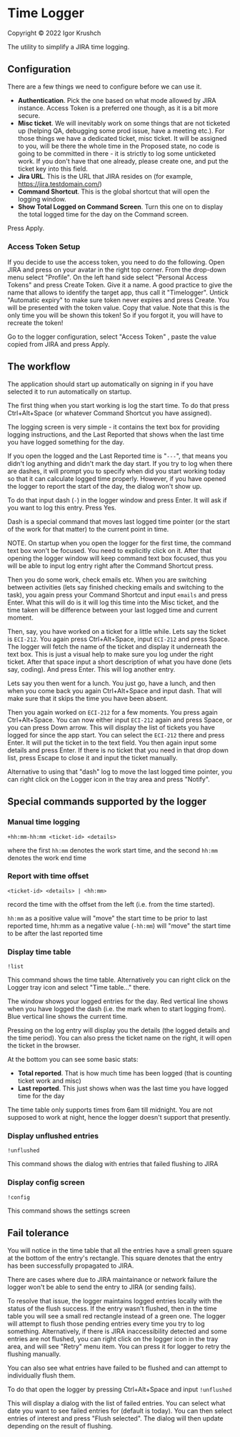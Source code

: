 # Time Logger
Copyright © 2022 Igor Krushch

The utility to simplify a JIRA time logging.

## Configuration
There are a few things we need to configure before we can use it.

- **Authentication**. Pick the one based on what mode allowed by JIRA instance. Access Token is a preferred one though, as it is a bit more secure.
- **Misc ticket**. We will inevitably work on some things that are not ticketed up (helping QA, debugging some prod issue, have a meeting etc.). For those things we have a dedicated ticket, misc ticket. It will be assigned to you, will be there the whole time in the Proposed state, no code is going to be committed in there - it is strictly to log some unticketed work. If you don't have that one already, please create one, and put the ticket key into this field.
- **Jira URL**. This is the URL that JIRA resides on (for example, https://jira.testdomain.com/)
- **Command Shortcut**. This is the global shortcut that will open the logging window.
- **Show Total Logged on Command Screen**. Turn this one on to display the total logged time for the day on the Command screen.

Press Apply.

### Access Token Setup
If you decide to use the access token, you need to do the following.
Open JIRA and press on your avatar in the right top corner. From the drop-down menu select "Profile".
On the left hand side select "Personal Access Tokens" and press Create Token. Give it a name. A good practice to give the name that allows to identify the target app, thus call it "Timelogger". Untick "Automatic expiry" to make sure token never expires and press Create. You will be presented with the token value. Copy that value. Note that this is the only time you will be shown this token! So if you forgot it, you will have to recreate the token!

Go to the logger configuration, select "Access Token" , paste the value copied from JIRA and press Apply.

## The workflow
The application should start up automatically on signing in if you have selected it to run automatically on startup.

The first thing when you start working is log the start time. To do that press Ctrl+Alt+Space (or whatever Command Shortcut you have assigned).

The logging screen is very simple - it contains the text box for providing logging instructions, and the Last Reported that shows when the last time you have logged something for the day.

If you open the logged and the Last Reported time is "`---`", that means you didn't log anything and didn't mark the day start. If you try to log when there are dashes, it will prompt you to specify when did you start working today so that it can calculate logged time properly. However, if you have opened the logger to report the start of the day, the dialog won't show up.

To do that input dash (`-`) in the logger window and press Enter. It will ask if you want to log this entry. Press Yes.

Dash is a special command that moves last logged time pointer (or the start of the work for that matter) to the current point in time.

NOTE. On startup when you open the logger for the first time, the command text box won't be focused. You need to explicitly click on it. After that opening the logger window will keep command text box focused, thus you will be able to input log entry right after the Command Shortcut press.

Then you do some work, check emails etc. When you are switching between activities (lets say finished checking emails and switching to the task), you again press your Command Shortcut and input `emails` and press Enter. What this will do is it will log this time into the Misc ticket, and the time taken will be difference between your last logged time and current moment. 

Then, say, you have worked on a ticket for a little while. Lets say the ticket is `ECI-212`. You again press Ctrl+Alt+Space, input `ECI-212` and press Space. The logger will fetch the name of the ticket and display it underneath the text box. This is just a visual help to make sure you log under the right ticket. After that space input a short description of what you have done (lets say, coding). And press Enter. This will log another entry.

Lets say you then went for a lunch. You just go, have a lunch, and then when you come back you again Ctrl+Alt+Space and input dash. That will make sure that it skips the time you have been absent.

Then you again worked on `ECI-212` for a few moments. You press again Ctrl+Alt+Space. You can now either input `ECI-212` again and press Space, or you can press Down arrow. This will display the list of tickets you have logged for since the app start. You can select the `ECI-212` there and press Enter. It will put the ticket in to the text field. You then again input some details and press Enter. If there is no ticket that you need in that drop down list, press Escape to close it and input the ticket manually.

Alternative to using that "dash" log to move the last logged time pointer, you can right click on the Logger icon in the tray area and press "Notify".


## Special commands supported by the logger

### Manual time logging
`+hh:mm-hh:mm <ticket-id> <details>`

where the first `hh:mm` denotes the work start time, and the second `hh:mm` denotes the work end time

### Report with time offset
`<ticket-id> <details> | <hh:mm>`

record the time with the offset from the left (i.e. from the time started).

`hh:mm` as a positive value will "move" the start time to be prior to last reported time, hh:mm as a negative value (`-hh:mm`) will "move" the start time to be after the last reported time


### Display time table
`!list`

This command shows the time table. Alternatively you can right click on the Logger tray icon and select "Time table..." there.

The window shows your logged entries for the day. 
Red vertical line shows when you have logged the dash (i.e. the mark when to start logging from).
Blue vertical line shows the current time.

Pressing on the log entry will display you the details (the logged details and the time period).
You can also press the ticket name on the right, it will open the ticket in the browser.

At the bottom you can see some basic stats:
- **Total reported**. That is how much time has been logged (that is counting ticket work and misc)
- **Last reported**. This just shows when was the last time you have logged time for the day

The time table only supports times from 6am till midnight. You are not supposed to work at night, hence the logger doesn't support that presently.


### Display unflushed entries
`!unflushed`

This command shows the dialog with entries that failed flushing to JIRA


### Display config screen
`!config`

This command shows the settings screen


## Fail tolerance
You will notice in the time table that all the entries have a small green square at the bottom of the entry's rectangle. This square denotes that the entry has been successfully propagated to JIRA.

There are cases where due to JIRA maintainance or network failure the logger won't be able to send the entry to JIRA (or sending fails).

To resolve that issue, the logger maintains logged entries locally with the status of the flush success. If the entry wasn't flushed, then in the time table you will see a small red rectangle instead of a green one. 
The logger will attempt to flush those pending entries every time you try to log something. Alternatively, if there is JIRA inaccessibility detected and some entries are not flushed, you can right click on the logger 
icon in the tray area, and will see "Retry" menu item. You can press it for logger to retry the flushing manually.

You can also see what entries have failed to be flushed and can attempt to individually flush them.

To do that open the logger by pressing Ctrl+Alt+Space and input
`!unflushed`

This will display a dialog with the list of failed entries. You can select what date you want to see failed entries for (default is today). You can then select entries of interest and press "Flush selected". 
The dialog will then update depending on the result of flushing.
